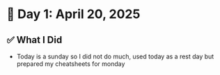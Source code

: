 # 📅 Day 1: April 20, 2025

## ✅ What I Did

- Today is a sunday so I did not do much,
  used today as a rest day but prepared my cheatsheets for monday
